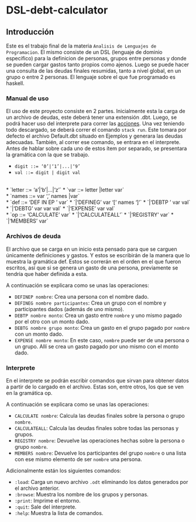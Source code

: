 # DSL-debt-calculator

## Introducción
Este es el trabajo final de la materia `Analisis de Lenguajes de Programacion`. El mismo consiste de un DSL (lenguaje de dominio especifico) para la definicion de personas, grupos entre personas y donde se pueden cargar gastos tanto propios como ajenos. Luego se puede hacer una consulta de las deudas finales resumidas, tanto a nivel global, en un grupo o entre 2 personas. 
El lenguaje sobre el que fue programado es haskell.

### Manual de uso

El uso de este proyecto consiste en 2 partes. Inicialmente esta la carga de un archivo de deudas, este deberá tener una extensión .dbt. Luego, se podrá hacer uso del interprete para correr las [acciones](#interprete).
Una vez teniendo todo descargado, se deberá correr el comando `stack run`. Este tomara por defecto el archivo Default.dbt situado en Ejemplos y generara las deudas adecuadas.
También, al correr ese comando, se entrara en el interprete.
Antes de hablar sobre cada uno de estos ítem por separado, se presentara la gramática con la que se trabajo.

* `digit ::= ‘0’|‘1’|...|‘9’`
* `val ::= digit | digit val`
<br>
* `letter ::= ‘a’|‘b’|...|‘z’`
* `var ::= letter |letter var`
<br>
* `names ::= var ‘,’ names |var`
<br>
* `def ::= ‘DEF IN EP ’ var`
* `|‘DEFINEG’ var ‘[’ names ‘]’`
* `|‘DEBTP ’ var val`
* `|‘DEBTG’ var var val`
* `|‘EXPENSE’ var val`
<br>
* `op ::= ‘CALCULATE’ var`
* `|‘CALCULATEALL’`
* `|‘REGISTRY’ var`
* `|‘MEMBERS’ var`


### Archivos de deuda

El archivo que se carga en un inicio esta pensado para que se carguen únicamente definiciones y gastos. Y estos se escribirán de la manera que lo muestra la gramática def. Estos se correrán en el orden en el que fueron escritos, así que si se genera un gasto de una persona, previamente se tendría que haber definida a esta. 

A continuación se explicara como se unas las operaciones:
* `DEFINEP nombre`: Crea una persona con el nombre dado.
* `DEFINEG nombre participantes`: Crea un grupo con el nombre y participantes dados (además de uno mismo).
* `DEBTP nombre monto`: Crea un gasto entre `nombre` y uno mismo pagado por el otro con un monto dado.
* `DEBTG nombre grupo monto`: Crea un gasto en el grupo pagado por `nombre` con un monto dado.
* `EXPENSE nombre monto`: En este caso, `nombre` puede ser de una persona o un grupo. Allí se crea un gasto pagado por uno mismo con el monto dado.

### Interprete

En el interprete se podrán escribir comandos que sirvan para obtener datos a partir de lo cargado en el archivo. Estas son, entre otros, los que se ven en la gramática op. 

A continuación se explicara como se unas las operaciones:
* `CALCULATE nombre`: Calcula las deudas finales sobre la persona o grupo `nombre`.
* `CALCULATEALL`: Calcula las deudas finales sobre todas las personas y grupos.
* `REGISTRY nombre`: Devuelve las operaciones hechas sobre la persona o grupo `nombre`.
* `MEMBERS nombre`: Devuelve los participantes del grupo `nombre` o una lista con ese mismo elemento de ser `nombre` una persona.

Adicionalmente están los siguientes comandos:
* `:load`: Carga un nuevo archivo `.odt` eliminando los datos generados por el archivo anterior.
* `:browse`: Muestra los nombre de los grupos y personas.
* `:print`: Imprime el entorno.
* `:quit`: Sale del interprete.
* `:help`: Muestra la lista de comandos.
